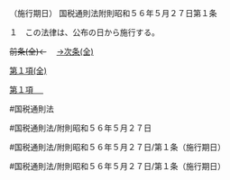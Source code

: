 （施行期日）
国税通則法附則昭和５６年５月２７日第１条

１　この法律は、公布の日から施行する。

~~前条(全)←~~　  [→次条(全)](国税通則法＿＿＿＿附則昭和５６年５月２７日第２条_.md)

[第１項(全)](国税通則法＿＿＿＿附則昭和５６年５月２７日第１条第１項_.md)  

[第１項 　 ](国税通則法＿＿＿＿附則昭和５６年５月２７日第１条第１項.md)  

#国税通則法

#国税通則法/附則昭和５６年５月２７日

#国税通則法/附則昭和５６年５月２７日/第１条（施行期日）

#国税通則法/附則昭和５６年５月２７日/第１条（施行期日）

